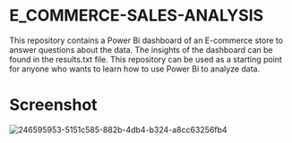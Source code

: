 # E_COMMERCE-SALES-ANALYSIS
This repository contains a Power Bi dashboard of an E-commerce store to answer questions about the data. The insights of the dashboard can be found in the results.txt file. This repository can be used as a starting point for anyone who wants to learn how to use Power Bi to analyze data.


# Screenshot

![246595953-5151c585-882b-4db4-b324-a8cc63256fb4](https://github.com/user-attachments/assets/984a0c43-a26d-46af-98df-f1660cbba4bb)
